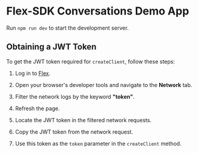 # Flex-SDK Conversations Demo App

Run  ` npm run dev `  to start the development server.

## Obtaining a JWT Token

To get the JWT token required for `createClient`, follow these steps:

1. Log in to [Flex](https://flex.twilio.com).
2. Open your browser's developer tools and navigate to the **Network** tab.
3. Filter the network logs by the keyword **"token"**.
4. Refresh the page.
5. Locate the JWT token in the filtered network requests.

6. Copy the JWT token from the network request.
7. Use this token as the `token` parameter in the `createClient` method.
